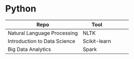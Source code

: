# Python




| Repo  | Tool  |   |   |   |
|---|---|---|---|---|
| Natural Language Processing  | NLTK  |   |   |   |
| Introduction to Data Science  | Scikit-learn  |   |   |   |
| Big Data Analytics   | Spark  |   |   |   |
